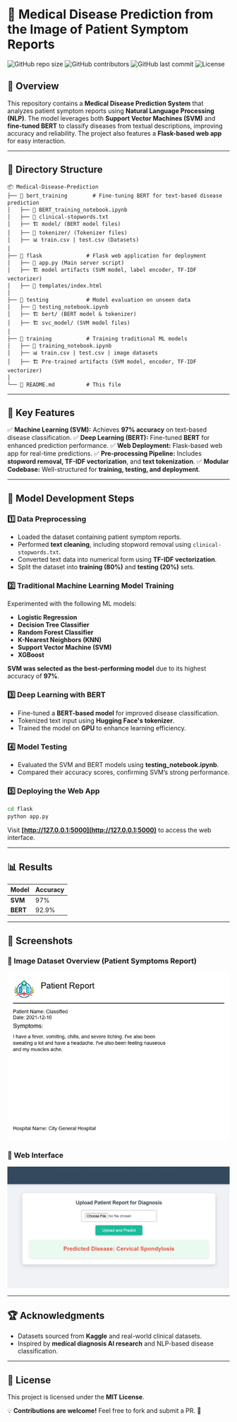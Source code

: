# 🏥 Medical Disease Prediction from the Image of Patient Symptom Reports

![GitHub repo size](https://img.shields.io/github/repo-size/duanepm/Medical-Disease-Prediction-from-the-Image-of-Patient-Symptoms-Report-using-NLP)
![GitHub contributors](https://img.shields.io/github/contributors/duanepm/Medical-Disease-Prediction-from-the-Image-of-Patient-Symptoms-Report-using-NLP)
![GitHub last commit](https://img.shields.io/github/last-commit/duanepm/Medical-Disease-Prediction-from-the-Image-of-Patient-Symptoms-Report-using-NLP)
![License](https://img.shields.io/github/license/duanepm/Medical-Disease-Prediction-from-the-Image-of-Patient-Symptoms-Report-using-NLP)

## 🚀 Overview
This repository contains a **Medical Disease Prediction System** that analyzes patient symptom reports using **Natural Language Processing (NLP)**. The model leverages both **Support Vector Machines (SVM)** and **fine-tuned BERT** to classify diseases from textual descriptions, improving accuracy and reliability. The project also features a **Flask-based web app** for easy interaction.

---
## 📂 Directory Structure
```
📦 Medical-Disease-Prediction
├── 📁 bert_training        # Fine-tuning BERT for text-based disease prediction
│   ├── 📝 BERT_training_notebook.ipynb
│   ├── 📜 clinical-stopwords.txt
│   ├── 🏗️ model/ (BERT model files)
│   ├── 📄 tokenizer/ (Tokenizer files)
│   ├── 📊 train.csv | test.csv (Datasets)
│
├── 📁 flask              # Flask web application for deployment
│   ├── 📝 app.py (Main server script)
│   ├── 🏗️ model artifacts (SVM model, label encoder, TF-IDF vectorizer)
│   ├── 📜 templates/index.html
│
├── 📁 testing            # Model evaluation on unseen data
│   ├── 📝 testing_notebook.ipynb
│   ├── 🏗️ bert/ (BERT model & tokenizer)
│   ├── 🏗️ svc_model/ (SVM model files)
│
├── 📁 training           # Training traditional ML models
│   ├── 📝 training_notebook.ipynb
│   ├── 📊 train.csv | test.csv | image datasets
│   ├── 🏗️ Pre-trained artifacts (SVM model, encoder, TF-IDF vectorizer)
│
└── 📄 README.md          # This file
```
---
## 📌 Key Features
✅ **Machine Learning (SVM):** Achieves **97% accuracy** on text-based disease classification.
✅ **Deep Learning (BERT):** Fine-tuned **BERT** for enhanced prediction performance.
✅ **Web Deployment:** Flask-based web app for real-time predictions.
✅ **Pre-processing Pipeline:** Includes **stopword removal, TF-IDF vectorization**, and **text tokenization**.
✅ **Modular Codebase:** Well-structured for **training, testing, and deployment**.

---
## 🔬 Model Development Steps
### 1️⃣ Data Preprocessing
- Loaded the dataset containing patient symptom reports.
- Performed **text cleaning**, including stopword removal using `clinical-stopwords.txt`.
- Converted text data into numerical form using **TF-IDF vectorization**.
- Split the dataset into **training (80%)** and **testing (20%)** sets.

### 2️⃣ Traditional Machine Learning Model Training
Experimented with the following ML models:
- **Logistic Regression**
- **Decision Tree Classifier**
- **Random Forest Classifier**
- **K-Nearest Neighbors (KNN)**
- **Support Vector Machine (SVM)**
- **XGBoost**

**SVM was selected as the best-performing model** due to its highest accuracy of **97%**.

### 3️⃣ Deep Learning with BERT
- Fine-tuned a **BERT-based model** for improved disease classification.
- Tokenized text input using **Hugging Face's tokenizer**.
- Trained the model on **GPU** to enhance learning efficiency.

### 4️⃣ Model Testing
- Evaluated the SVM and BERT models using **testing_notebook.ipynb**.
- Compared their accuracy scores, confirming SVM’s strong performance.

### 5️⃣ Deploying the Web App
```bash
cd flask
python app.py
```
Visit **[http://127.0.0.1:5000](http://127.0.0.1:5000)** to access the web interface.

---
## 📊 Results
| Model       | Accuracy |
|------------|----------|
| **SVM**    | 97%      |
| **BERT**   | 92.9%    |

---
## 📸 Screenshots
### 🔹 Image Dataset Overview (Patient Symptoms Report)
![Image Dataset Overview (Patient Symptoms Report)](training/dataset/image_dataset_train/patient_40_report.png)

### 🔹 Web Interface
![Web UI](assets/web_app_screenshot.png)



---
## 🏆 Acknowledgments
- Datasets sourced from **Kaggle** and real-world clinical datasets.
- Inspired by **medical diagnosis AI research** and NLP-based disease classification.

---
## 📜 License
This project is licensed under the **MIT License**.

💡 **Contributions are welcome!** Feel free to fork and submit a PR. 🚀

